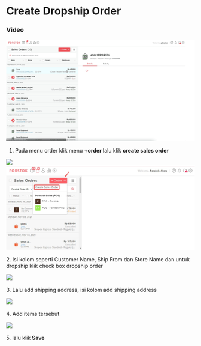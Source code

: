 # Create Dropship Order

### Video

![](../../.gitbook/assets/create-dropship-order.gif)

1. Pada menu order klik menu **+order** lalu klik **create sales order**

![](https://lh6.googleusercontent.com/emaJ1RagMoSUQEDyTyt9oEYAR-PD9p7GTuvp7nvOsRM7HyimQHXLa2JtwpQFfCtNEJfhJmSQjPQ7W4D3dOvncN3a8l0V05HyGd5IXuzWfoM3sswPBDrwzxshRNMrnAU\_v3wLu02c) ![](<../../.gitbook/assets/create (1).jpg>)

2\. Isi kolom seperti Customer Name, Ship From dan Store Name dan untuk dropship klik check box dropship order

![](https://lh6.googleusercontent.com/\_smesUjuuCdJFCvOlI6im56ZOuvidfj2PwKznuPf28-4clJVzIUylKA6HzgFhyS3vtxDss5qFMw-AiO3CcQsbJHpdYbJPgAHsrUrx9ER0TjvFhy6zZqHZM0fp0uF-F9jwUjBHnny)

3\. Lalu add shipping address, isi kolom add shipping address

![](https://lh4.googleusercontent.com/zrszCcp9NHsuyPe2F1c8imYoPHJCMbCNp3Mfy9OI5dUqai6KZwhd5aB7VMLqO3J3aAkyXDUMQcpwLm4x7wpo6LuxyoQ2D7LNfewt9OGyCm8qf2ZhwmM4haE1iFcH3Lhb2YXE3OUy)

4\. Add items tersebut

![](https://lh5.googleusercontent.com/rYieB2nzv3SCj5pZYZb8NM\_qQfywxuvPAnQSzp96AveKHFpdr9NTg-Hl3PKyFDvNO0KhFlZXK94BnpbUL7cXilYHM22KQegJllZ7WFKUOTS6LLU8ZihMh9sEg6gINDDcsluZOtXB)

5\. lalu klik **Save**

